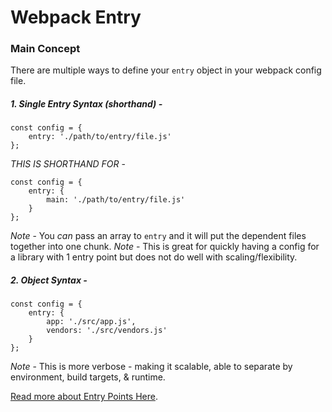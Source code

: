 # Webpack Entry

### Main Concept

There are multiple ways to define your `entry` object in your webpack config file.

##### 1. Single Entry Syntax (shorthand) -
```
const config = {
    entry: './path/to/entry/file.js'
};
```

*THIS IS SHORTHAND FOR* -
```
const config = {
    entry: {
        main: './path/to/entry/file.js'
    }
};
```
*Note* - You _can_ pass an array to `entry` and it will put the dependent files together into one chunk.
*Note* - This is great for quickly having a config for a library with 1 entry point but does not do well with scaling/flexibility.

##### 2. Object Syntax -
```
const config = {
    entry: {
        app: './src/app.js',
        vendors: './src/vendors.js'
    }
};
```
*Note* - This is more verbose - making it scalable, able to separate by environment, build targets, & runtime.

[Read more about Entry Points Here](https://webpack.js.org/concepts/entry-points).
